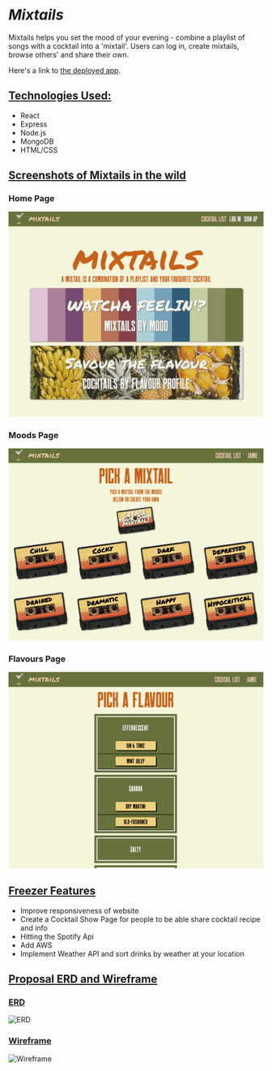 # ___Mixtails___

Mixtails helps you set the mood of your evening - combine a playlist of songs with a cocktail into a 'mixtail'. Users can log in, create mixtails, browse others' and share their own.

Here's a link to [the deployed app](https://mixtails.herokuapp.com/).

## <u>Technologies Used:</u>
* React
* Express
* Node.js
* MongoDB
* HTML/CSS 

## <u>Screenshots of Mixtails in the wild</u>
### Home Page
![shot1](./public/Screenshot1.png)
### Moods Page
![shot2](./public/Screenshot4.png)
### Flavours Page
![shot3](./public/Screenshot3.png)

## <u>Freezer Features</u>
* Improve responsiveness of website
* Create a Cocktail Show Page for people to be able share cocktail recipe and info
* Hitting the Spotify Api 
* Add AWS
* Implement Weather API and sort drinks by weather at your location


## <u>Proposal ERD and Wireframe</u>
### <u>ERD</u>

![ERD](./public/Project%204.png)

### <u>Wireframe</u>

![Wireframe](./public/Mixtails.jpg)
